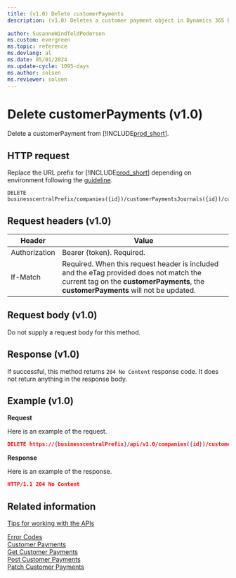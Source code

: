 ```yaml
---
title: (v1.0) Delete customerPayments
description: (v1.0) Deletes a customer payment object in Dynamics 365 Business Central.
 
author: SusanneWindfeldPedersen
ms.custom: evergreen
ms.topic: reference
ms.devlang: al
ms.date: 05/01/2024
ms.update-cycle: 1095-days
ms.author: solsen
ms.reviewer: solsen
---
```


# Delete customerPayments (v1.0)
Delete a customerPayment from [!INCLUDE[prod_short](../../../includes/prod_short.md)].

## HTTP request
Replace the URL prefix for [!INCLUDE[prod_short](../../../includes/prod_short.md)] depending on environment following the [guideline](../../v1.0/endpoints-apis-for-dynamics.md).
```
DELETE businesscentralPrefix/companies({id})/customerPaymentsJournals({id})/customerPayments({id})
```

## Request headers (v1.0)

|Header         |Value                     |
|---------------|--------------------------|
|Authorization  |Bearer {token}. Required. |
|If-Match       |Required. When this request header is included and the eTag provided does not match the current tag on the **customerPayments**, the **customerPayments** will not be updated. |

## Request body (v1.0)

Do not supply a request body for this method.

## Response (v1.0)

If successful, this method returns ```204 No Content``` response code. It does not return anything in the response body.

## Example (v1.0)

**Request**

Here is an example of the request.

```json
DELETE https://{businesscentralPrefix}/api/v1.0/companies({id})/customerPaymentsJournals({id})/customerPayments({id})
```

**Response** 

Here is an example of the response. 

```json
HTTP/1.1 204 No Content
```

## Related information
[Tips for working with the APIs](../../../developer/devenv-connect-apps-tips.md)  



[Error Codes](../dynamics_error_codes.md)  
[Customer Payments](../resources/dynamics_customerpayment.md)  
[Get Customer Payments](dynamics_customerpayment_get.md)  
[Post Customer Payments](dynamics_create_customerpayment.md)  
[Patch Customer Payments](dynamics_customerpayment_update.md)  